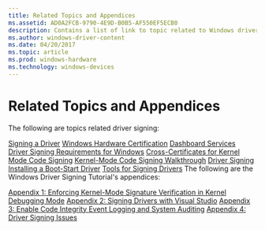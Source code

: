 ```yaml
---
title: Related Topics and Appendices
ms.assetid: AD0A2FCB-9790-4E9D-B0B5-AF550EF5ECB0
description: Contains a list of link to topic related to Windows driver signing.
ms.author: windows-driver-content
ms.date: 04/20/2017
ms.topic: article
ms.prod: windows-hardware
ms.technology: windows-devices
---
```


# Related Topics and Appendices


The following are topics related driver signing:

[Signing a Driver](https://msdn.microsoft.com/windows-drivers/develop/signing_a_driver)
[Windows Hardware Certification](http://msdn.microsoft.com/windows/hardware/gg463010.aspx)
[Dashboard Services](https://msdn.microsoft.com/library/windows/hardware/br230803)
[Driver Signing Requirements for Windows](https://msdn.microsoft.com/library/windows/hardware/dn653563)
[Cross-Certificates for Kernel Mode Code Signing](cross-certificates-for-kernel-mode-code-signing.md)
[Kernel-Mode Code Signing Walkthrough](https://msdn.microsoft.com/library/windows/hardware/dn653569)
[Driver Signing](driver-signing.md)
[Installing a Boot-Start Driver](installing-a-boot-start-driver.md)
[Tools for Signing Drivers](https://msdn.microsoft.com/library/windows/hardware/ff552958)
The following are the Windows Driver Signing Tutorial's appendices:

[Appendix 1: Enforcing Kernel-Mode Signature Verification in Kernel Debugging Mode](appendix-1--enforcing-kernel-mode-signature-verification-in-kernel-debugging-mode.md)
[Appendix 2: Signing Drivers with Visual Studio](appendix-2--signing-drivers-with-visual-studio.md)
[Appendix 3: Enable Code Integrity Event Logging and System Auditing](appendix-3--enable-code-integrity-event-logging-and-system-auditing.md)
[Appendix 4: Driver Signing Issues](appendix-4--driver-signing-issues.md)
 

 





